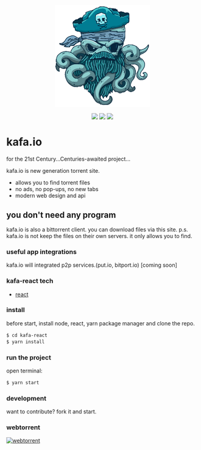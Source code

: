 <p align="center"><img src="https://github.com/cemkiy/kafa-react/blob/development/src/assets/img/logo.gif" width="250"></p>
<p align="center">
    <a href="https://travis-ci.org/cemkiy/kafa-node.svg?branch=development"><img src="https://travis-ci.org/cemkiy/kafa-node.svg?branch=development"></a>
    <a href="https://img.shields.io/badge/code_style-standard-brightgreen.svg)"><img src="https://img.shields.io/badge/code_style-standard-brightgreen.svg"></a>
    <object id="badge" data="https://snyk-widget.herokuapp.com/badge/npm/kafa-react/0.1.0/badge.svg" type="image/svg+xml"></object>
    <a href="https://david-dm.org/"><img src="https://david-dm.org/cemkiy/kafa-react.svg"></a>
</p>

# kafa.io

for the 21st Century...Centuries-awaited project...

kafa.io is new generation torrent site.

  - allows you to find torrent files
  - no ads, no pop-ups, no new tabs
  - modern web design and api

## you don't need any program

kafa.io is also a bittorrent client. you can download files via this site.
p.s. kafa.io is not keep the files on their own servers. it only allows you to find.  

### useful app integrations

kafa.io will integrated p2p services.(put.io, bitport.io) [coming soon]

### kafa-react tech

 - [react](https://reactjs.org/)

### install

before start, install node, react, yarn package manager and clone the repo.

```sh
$ cd kafa-react
$ yarn install
```

### run the project
open terminal:

```sh
$ yarn start
```

### development

want to contribute?
fork it and start.

### webtorrent
[![webtorrent](https://webtorrent.io/img/webtorrent-small.png)](https://webtorrent.io/)
